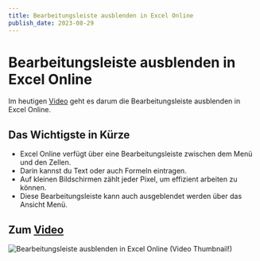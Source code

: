 ```yaml
---
title: Bearbeitungsleiste ausblenden in Excel Online
publish_date: 2023-08-29
---
```


# Bearbeitungsleiste ausblenden in Excel Online

Im heutigen [Video](https://youtu.be/0mttxTqfx8E) geht es darum die Bearbeitungsleiste ausblenden in Excel Online. 

## Das Wichtigste in Kürze

- Excel Online verfügt über eine Bearbeitungsleiste zwischen dem Menü und den Zellen.
- Darin kannst du Text oder auch Formeln eintragen.
- Auf kleinen Bildschirmen zählt jeder Pixel, um effizient arbeiten zu können.
- Diese Bearbeitungsleiste kann auch ausgeblendet werden über das Ansicht Menü.

## Zum [Video](https://youtu.be/0mttxTqfx8E)

![Bearbeitungsleiste ausblenden in Excel Online (Video Thumbnail!)](../thumbnails/Fertig502.jpg "Bearbeitungsleiste ausblenden in Excel Online (Video Thumbnail!)")